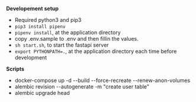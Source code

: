 **Developement setup**
- Required python3 and pip3
- ```pip3 install pipenv```
- ```pipenv install```, at the application directory
- copy .env.sample to .env and then fillin the values.
- ```sh start.sh```, to start the fastapi server
- ```export PYTHONPATH=.```, at the application directory each time before development

**Scripts**
- docker-compose up -d --build --force-recreate --renew-anon-volumes
- alembic revision  --autogenerate -m "create user table"
- alembic upgrade head